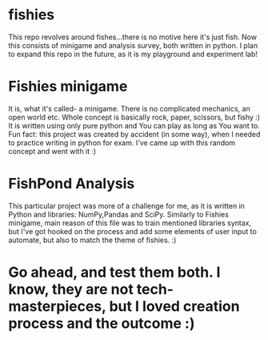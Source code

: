 # fishies
This repo revolves around fishes...there is no motive here it's just fish. Now this consists of minigame and analysis survey, both written in python. I plan to expand this repo in the future, as it is my playground and experiment lab! 

# Fishies minigame
It is, what it's called- a minigame. There is no complicated mechanics, an open world etc. Whole concept is basically rock, paper, scissors, but fishy :)
It is written using only pure python and You can play as long as You want to. Fun fact: this project was created by accident (in some way), when I needed
to practice writing in python for exam. I've came up with this random concept and went with it :)

# FishPond Analysis 
This particular project was more of a challenge for me, as it is written in Python and libraries: NumPy,Pandas and SciPy. Similarly to Fishies minigame, main reason
of this file was to train mentioned libraries syntax, but I've got hooked on the process and add some elements of user input to automate, but also to match the theme 
of fishies. :)
# Go ahead, and test them both. I know, they are not tech-masterpieces, but I loved creation process and the outcome :) 
